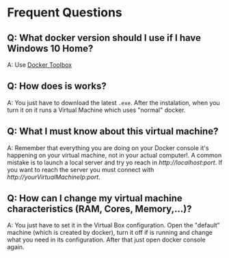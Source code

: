 # Frequent Questions

## Q: What docker version should I use if I have Windows 10 Home?
A: Use [Docker Toolbox](https://docs.docker.com/toolbox/toolbox_install_windows/)

## Q: How does is works?
A: You just have to download the latest `.exe`. After the instalation, when you turn it on it runs a Virtual Machine which uses "normal" docker.

## Q: What I must know about this virtual machine?
A: Remember that everything you are doing on your Docker console it's happening on your virtual machine, not in your actual computer!. A common mistake is to launch a local server and try yo reach in *http://localhost:port*. If you want to reach the server you must connect with *http://yourVirtualMachineIp:port*.

## Q: How can I change my virtual machine characteristics (RAM, Cores, Memory,...)?
A: You just have to set it in the Virtual Box configuration. Open the "default" machine (which is created by docker), turn it off if is running and change what you need in its configuration. After that just open docker console again. 

